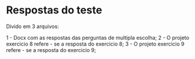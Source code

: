 # Respostas do teste

Divido em 3 arquivos:

1 - Docx com as respostas das perguntas de multipla escolha;
2 - O projeto exercicio 8 refere - se a resposta do exercicio 8;
3 - O projeto exercicio 9 refere - se a resposta do exercicio 9;
